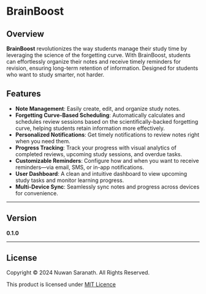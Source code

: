 # BrainBoost

## Overview
**BrainBoost** revolutionizes the way students manage their study time by leveraging the science of the forgetting curve. With BrainBoost, students can effortlessly organize their notes and receive timely reminders for revision, ensuring long-term retention of information. Designed for students who want to study smarter, not harder.

## Features
- **Note Management**: Easily create, edit, and organize study notes.
- **Forgetting Curve-Based Scheduling**: Automatically calculates and schedules review sessions based on the scientifically-backed forgetting curve, helping students retain information more effectively.
- **Personalized Notifications**: Get timely notifications to review notes right when you need them.
- **Progress Tracking**: Track your progress with visual analytics of completed reviews, upcoming study sessions, and overdue tasks.
- **Customizable Reminders**: Configure how and when you want to receive reminders—via email, SMS, or in-app notifications.
- **User Dashboard**: A clean and intuitive dashboard to view upcoming study tasks and monitor learning progress.
- **Multi-Device Sync**: Seamlessly sync notes and progress across devices for convenience.


---
## Version

**0.1.0**

---


## License

Copyright &copy; 2024 Nuwan Saranath. All Rights Reserved.

This product is licensed under [MIT Licence](LICENSE "License Document")
